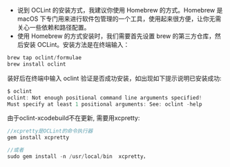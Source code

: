 - 说到 OCLint 的安装方式，我建议你使用 Homebrew 的方式。Homebrew 是 macOS 下专门用来进行软件包管理的一个工具，使用起来很方便，让你无需关心一些依赖和路径配置。
- 使用 Homebrew 的方式安装时，我们需要首先设置 brew 的第三方仓库，然后安装 OCLint。安装方法是在终端输入：

```objectivec
brew tap oclint/formulae
brew install oclint
```

装好后在终端中输入 oclint 验证是否成功安装，如出现如下提示说明已安装成功:

```objectivec
$ oclint
oclint: Not enough positional command line arguments specified!
Must specify at least 1 positional arguments: See: oclint -help
```

由于oclint-xcodebuild不在更新, 需要用xcpretty:

```objectivec
//xcpretty是OCLint的命令执行器
gem install xcpretty

//或者
sudo gem install -n /usr/local/bin  xcpretty，
```